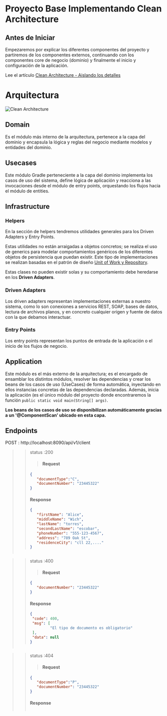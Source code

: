 # Proyecto Base Implementando Clean Architecture

## Antes de Iniciar

Empezaremos por explicar los diferentes componentes del proyecto y partiremos de los componentes externos, continuando con los componentes core de negocio (dominio) y finalmente el inicio y configuración de la aplicación.

Lee el artículo [Clean Architecture - Aislando los detalles](https://medium.com/bancolombia-tech/clean-architecture-aislando-los-detalles-4f9530f35d7a)

# Arquitectura

![Clean Architecture](https://miro.medium.com/max/1400/1*ZdlHz8B0-qu9Y-QO3AXR_w.png)

## Domain

Es el módulo más interno de la arquitectura, pertenece a la capa del dominio y encapsula la lógica y reglas del negocio mediante modelos y entidades del dominio.

## Usecases

Este módulo Gradle perteneciente a la capa del dominio implementa los casos de uso del sistema, define lógica de aplicación y reacciona a las invocaciones desde el módulo de entry points, orquestando los flujos hacia el módulo de entities.

## Infrastructure

### Helpers

En la sección de helpers tendremos utilidades generales para los Driven Adapters y Entry Points.

Estas utilidades no están arraigadas a objetos concretos; se realiza el uso de generics para modelar comportamientos genéricos de los diferentes objetos de persistencia que puedan existir. Este tipo de implementaciones se realizan basadas en el patrón de diseño [Unit of Work y Repository](https://medium.com/@krzychukosobudzki/repository-design-pattern-bc490b256006).

Estas clases no pueden existir solas y su comportamiento debe heredarse en los **Driven Adapters**.

### Driven Adapters

Los driven adapters representan implementaciones externas a nuestro sistema, como lo son conexiones a servicios REST, SOAP, bases de datos, lectura de archivos planos, y en concreto cualquier origen y fuente de datos con la que debamos interactuar.

### Entry Points

Los entry points representan los puntos de entrada de la aplicación o el inicio de los flujos de negocio.

## Application

Este módulo es el más externo de la arquitectura; es el encargado de ensamblar los distintos módulos, resolver las dependencias y crear los beans de los casos de uso (UseCases) de forma automática, inyectando en ellos instancias concretas de las dependencias declaradas. Además, inicia la aplicación (es el único módulo del proyecto donde encontraremos la función `public static void main(String[] args)`.

**Los beans de los casos de uso se disponibilizan automáticamente gracias a un '@ComponentScan' ubicado en esta capa.**

## Endpoints
POST : http://localhost:8090/api/v1/client
>> status :200
>>> #### Request
>>```json
>>{
>>    "documentType":"C",
>>    "documentNumber": "23445322"
>>} 
>>```
>>#### Response
>>```json
>>{
>>    "firstName": "Alice",
>>    "middleName": "Wich",
>>    "lastName": "torres",
>>    "secondLastName": "escobar",
>>    "phoneNumber": "555-123-4567",
>>    "address": "789 Oak St",
>>    "residenceCity": "cll 22,...."
>>}
>```

>> status :400
>>> #### Request
>>```json
>>{
>>    "documentNumber": "23445322"
>>} 
>>```
>>#### Response
>>```json
>>{
>>  "code": 400,
>>  "msg": [
>>          "El tipo de documento es obligatorio"
>>  ],
>>  "data": null
>>}
>```

>> status :404
>>> #### Request
>>```json
>>{
>>    "documentType":"P",
>>    "documentNumber": "23445322"
>>} 
>>```
>>#### Response
>>```json

>```